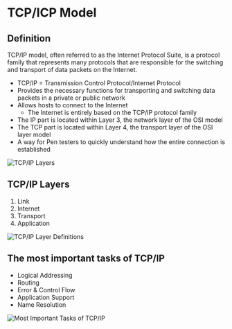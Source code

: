 # TCP/ICP Model

## Definition
TCP/IP model, often referred to as the Internet Protocol Suite, is a protocol family that represents many protocols that are responsible for the switching and transport of data packets on the Internet.
- TCP/IP = Transmission Control Protocol/Internet Protocol
- Provides the necessary functions for transporting and switching data packets in a private or public network
- Allows hosts to connect to the Internet
    - The Internet is entirely based on the TCP/IP protocol family
- The IP part is located within Layer 3, the network layer of the OSI model
- The TCP part is located within Layer 4, the transport layer of the OSI layer model
- A way for Pen testers to quickly understand how the entire connection is established

![TCP/IP Layers](../images/Screenshot%202025-01-23%20at%202.07.18 PM.png)

## TCP/IP Layers
1. Link
2. Internet
3. Transport
4. Application

![TCP/IP Layer Definitions](../images/Screenshot%202025-01-23%20at%202.03.31 PM.png)

## The most important tasks of TCP/IP
- Logical Addressing
- Routing
- Error & Control Flow
- Application Support
- Name Resolution

![Most Important Tasks of TCP/IP](../images/Screenshot%202025-01-23%20at%202.08.19 PM.png)